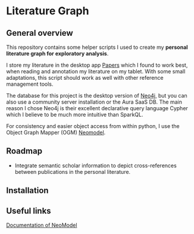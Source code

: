 # Literature Graph
## General overview
This repository contains some helper scripts I used to create my **personal literature graph for 
exploratory analysis**.

I store my literature in the desktop app [Papers](https://www.papersapp.com/) which I found to work 
best, when reading and annotation my literature on my tablet. With some small adaptations, this script 
should work as well with other reference management tools.

The database for this project is the desktop version of [Neo4j](https://neo4j.com/), but you can also 
use a community server installation or the Aura SaaS DB. The main reason I chose Neo4j is their 
excellent declarative query language Cypher which I believe to be much more intuitive than SparkQL. 

For consistency and easier object access from within python, I use the Object Graph Mapper (OGM) 
[Neomodel](https://github.com/neo4j-contrib/neomodel). 

## Roadmap
- Integrate semantic scholar information to depict cross-references between publications in the personal
  literature. 

## Installation

## Useful links
[Documentation of NeoModel](https://neomodel.readthedocs.io/en/latest/index.html)
